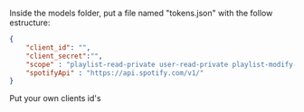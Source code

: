 Inside the models folder, put a file named "tokens.json" with the follow estructure:

```JSON
{
    "client_id": "",
    "client_secret":"",
    "scope" : "playlist-read-private user-read-private playlist-modify-private playlist-modify-public",
    "spotifyApi" : "https://api.spotify.com/v1/"
}
```

Put your own clients id's
